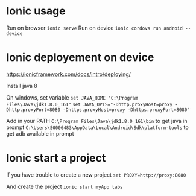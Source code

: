 # Ionic usage
Run on browser `ionic serve`
Run on device `ionic cordova run android --device`

# Ionic deployement on device
https://ionicframework.com/docs/intro/deploying/

Install java 8

On windows, set variable
`set JAVA_HOME "C:\Program Files\Java\jdk1.8.0_161"`
`set JAVA_OPTS="-Dhttp.proxyHost=proxy -Dhttp.proxyPort=8080 -Dhttps.proxyHost=proxy -Dhttps.proxyPort=8080"`

Add in your PATH
`C:\Program Files\Java\jdk1.8.0_161\bin` to get java in prompt
`C:\Users\S0006483\AppData\Local\Android\Sdk\platform-tools` to get adb available in prompt

# Ionic start a project

If you have trouble to create a new project
`set PROXY=http://proxy:8080`

And create the project
`ionic start myApp tabs`
